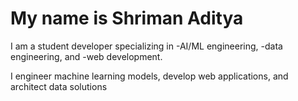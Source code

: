 # My name is Shriman Aditya

I am a student developer specializing in 
-AI/ML engineering, 
-data engineering, and 
-web development. 

I engineer machine learning models, develop web applications, and architect data solutions


